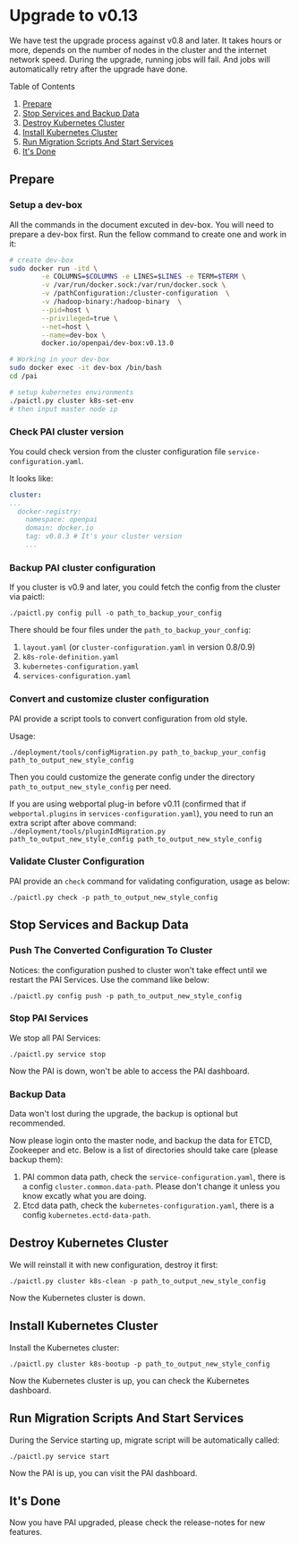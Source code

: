 # Upgrade to v0.13

We have test the upgrade process against v0.8 and later. It takes hours or more, depends on the number of nodes in the cluster and the internet network speed. During the upgrade, running jobs will fail. And jobs will automatically retry after the upgrade have done.

Table of Contents

1. [Prepare](#Prepare)
2. [Stop Services and Backup Data](#Stop-Services-and-Backup-Data)
3. [Destroy Kubernetes Cluster](#Destroy-Kubernetes-Cluster)
4. [Install Kubernetes Cluster](#Install-Kubernetes-Cluster)
5. [Run Migration Scripts And Start Services](#Run-Migration-Scripts-And-Start-Services)
6. [It's Done](#It's-Done)

## Prepare

### Setup a dev-box

All the commands in the document excuted in dev-box. You will need to prepare a dev-box first. Run the fellow command to create one and work in it:

```bash
# create dev-box
sudo docker run -itd \
        -e COLUMNS=$COLUMNS -e LINES=$LINES -e TERM=$TERM \
        -v /var/run/docker.sock:/var/run/docker.sock \
        -v /pathConfiguration:/cluster-configuration  \
        -v /hadoop-binary:/hadoop-binary  \
        --pid=host \
        --privileged=true \
        --net=host \
        --name=dev-box \
        docker.io/openpai/dev-box:v0.13.0

# Working in your dev-box
sudo docker exec -it dev-box /bin/bash
cd /pai

# setup kubernetes environments
./paictl.py cluster k8s-set-env
# then input master node ip
```

### Check PAI cluster version

You could check version from the cluster configuration file `service-configuration.yaml`.

It looks like:

```yaml
cluster:
...
  docker-registry:
    namespace: openpai
    domain: docker.io
    tag: v0.8.3 # It's your cluster version
    ...
```

### Backup PAI cluster configuration

If you cluster is v0.9 and later, you could fetch the config from the cluster via paictl:

`./paictl.py config pull -o path_to_backup_your_config`

There should be four files under the `path_to_backup_your_config`:

1. `layout.yaml` (or `cluster-configuration.yaml` in version 0.8/0.9)
2. `k8s-role-definition.yaml`
3. `kubernetes-configuration.yaml`
4. `services-configuration.yaml`

### Convert and customize cluster configuration

PAI provide a script tools to convert configuration from old style.

Usage:

`./deployment/tools/configMigration.py path_to_backup_your_config path_to_output_new_style_config`

Then you could customize the generate config under the directory `path_to_output_new_style_config` per need.

If you are using webportal plug-in before v0.11 (confirmed that if `webportal.plugins` in `services-configuration.yaml`), you need to run an extra script after above command: `./deployment/tools/pluginIdMigration.py path_to_output_new_style_config path_to_output_new_style_config`

### Validate Cluster Configuration

PAI provide an `check` command for validating configuration, usage as below:

`./paictl.py check -p path_to_output_new_style_config`

## Stop Services and Backup Data

### Push The Converted Configuration To Cluster

Notices: the configuration pushed to cluster won't take effect until we restart the PAI Services. Use the command like below:

`./paictl.py config push -p path_to_output_new_style_config`

### Stop PAI Services

We stop all PAI Services:

`./paictl.py service stop`

Now the PAI is down, won't be able to access the PAI dashboard.

### Backup Data

Data won't lost during the upgrade, the backup is optional but recommended.

Now please login onto the master node, and backup the data for ETCD, Zookeeper and etc. Below is a list of directories should take care (please backup them):

1. PAI common data path, check the `service-configuration.yaml`, there is a config `cluster.common.data-path`. Please don't change it unless you know excatly what you are doing.
2. Etcd data path, check the `kubernetes-configuration.yaml`, there is a config `kubernetes.ectd-data-path`.

## Destroy Kubernetes Cluster

We will reinstall it with new configuration, destroy it first:

`./paictl.py cluster k8s-clean -p path_to_output_new_style_config`

Now the Kubernetes cluster is down.

## Install Kubernetes Cluster

Install the Kubernetes cluster:

`./paictl.py cluster k8s-bootup -p path_to_output_new_style_config`

Now the Kubernetes cluster is up, you can check the Kubernetes dashboard.

## Run Migration Scripts And Start Services

During the Service starting up, migrate script will be automatically called:

`./paictl.py service start`

Now the PAI is up, you can visit the PAI dashboard.

## It's Done

Now you have PAI upgraded, please check the release-notes for new features.